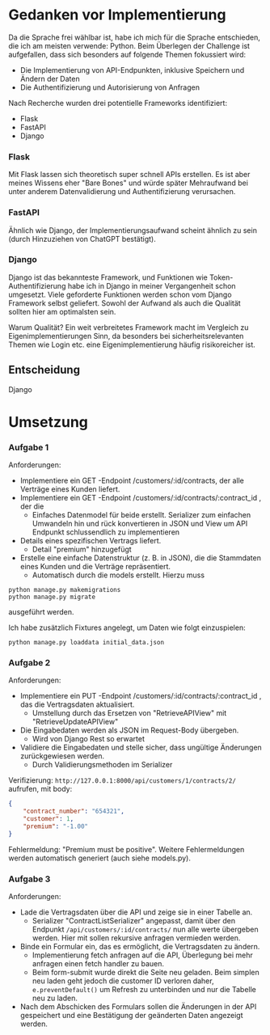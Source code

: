 # Gedanken vor Implementierung

Da die Sprache frei wählbar ist, habe ich mich für die Sprache entschieden, die ich am meisten verwende: Python. Beim Überlegen der Challenge ist aufgefallen, dass sich besonders auf folgende Themen fokussiert wird:

* Die Implementierung von API-Endpunkten, inklusive Speichern und Ändern der Daten
* Die Authentifizierung und Autorisierung von Anfragen

Nach Recherche wurden drei potentielle Frameworks identifiziert:

* Flask
* FastAPI 
* Django

### Flask

Mit Flask lassen sich theoretisch super schnell APIs erstellen. Es ist aber meines Wissens eher "Bare Bones" und würde später Mehraufwand bei unter anderem Datenvalidierung und Authentifizierung verursachen.

### FastAPI

Ähnlich wie Django, der Implementierungsaufwand scheint ähnlich zu sein (durch Hinzuziehen von ChatGPT bestätigt).

### Django

Django ist das bekannteste Framework, und Funktionen wie Token-Authentifizierung habe ich in Django in meiner Vergangenheit schon umgesetzt. Viele geforderte Funktionen werden schon vom Django Framework selbst geliefert. Sowohl der Aufwand als auch die Qualität sollten hier am optimalsten sein.

Warum Qualität? Ein weit verbreitetes Framework macht im Vergleich zu Eigenimplementierungen Sinn, da besonders bei sicherheitsrelevanten Themen wie Login etc. eine Eigenimplementierung häufig risikoreicher ist.

## Entscheidung

Django

# Umsetzung

### Aufgabe 1

Anforderungen:

* Implementiere ein GET -Endpoint /customers/:id/contracts, der alle Verträge eines
Kunden liefert.
* Implementiere ein GET -Endpoint /customers/:id/contracts/:contract_id , der die
    * Einfaches Datenmodel für beide erstellt. Serializer zum einfachen Umwandeln hin und rück konvertieren in JSON und View um API Endpunkt schlussendlich zu implementieren
* Details eines spezifischen Vertrags liefert.
  * Detail "premium" hinzugefügt
* Erstelle eine einfache Datenstruktur (z. B. in JSON), die die Stammdaten eines Kunden
und die Verträge repräsentiert.
  * Automatisch durch die models erstellt. Hierzu muss 
```
python manage.py makemigrations
python manage.py migrate
```
ausgeführt werden.

Ich habe zusätzlich Fixtures angelegt, um Daten wie folgt einzuspielen:

```
python manage.py loaddata initial_data.json
```
### Aufgabe 2

Anforderungen:
* Implementiere ein PUT -Endpoint /customers/:id/contracts/:contract_id , das die Vertragsdaten aktualisiert.
  * Umstellung durch das Ersetzen von "RetrieveAPIView" mit "RetrieveUpdateAPIView"
* Die Eingabedaten werden als JSON im Request-Body übergeben.
  * Wird von Django Rest so erwartet
* Validiere die Eingabedaten und stelle sicher, dass ungültige Änderungen zurückgewiesen werden.
  * Durch Validierungsmethoden im Serializer

Verifizierung: 
`http://127.0.0.1:8000/api/customers/1/contracts/2/` aufrufen, mit body:
```json
{
    "contract_number": "654321",
    "customer": 1,
    "premium": "-1.00"
}
```
Fehlermeldung: "Premium must be positive".
Weitere Fehlermeldungen werden automatisch generiert (auch siehe models.py).

### Aufgabe 3


Anforderungen:

* Lade die Vertragsdaten über die API und zeige sie in einer Tabelle an.
  * Serializer "ContractListSerializer" angepasst, damit über den Endpunkt `/api/customers/:id/contracts/` nun alle werte übergeben werden. Hier mit sollen rekursive anfragen vermieden werden.
* Binde ein Formular ein, das es ermöglicht, die Vertragsdaten zu ändern.
  * Implementierung fetch anfragen auf die API, Überlegung bei mehr anfragen einen fetch handler zu bauen. 
  * Beim form-submit wurde direkt die Seite neu geladen. Beim simplen neu laden geht jedoch die customer ID verloren daher, `e.preventDefault()` um Refresh zu unterbinden und nur die Tabelle neu zu laden.
* Nach dem Abschicken des Formulars sollen die Änderungen in der API gespeichert und eine Bestätigung der geänderten Daten angezeigt werden.

